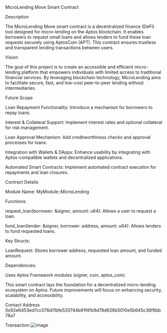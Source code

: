 MicroLending Move Smart Contract

Description

The MicroLending Move smart contract is a decentralized finance (DeFi) tool designed for micro-lending on the Aptos blockchain. It enables borrowers to request small loans and allows lenders to fund these loan requests securely using AptosCoin (APT). This contract ensures trustless and transparent lending transactions between users.

Vision

The goal of this project is to create an accessible and efficient micro-lending platform that empowers individuals with limited access to traditional financial services. By leveraging blockchain technology, MicroLending aims to facilitate secure, fast, and low-cost peer-to-peer lending without intermediaries.

Future Scope

Loan Repayment Functionality: Introduce a mechanism for borrowers to repay loans.

Interest & Collateral Support: Implement interest rates and optional collateral for risk management.

Loan Approval Mechanism: Add creditworthiness checks and approval processes for loans.

Integration with Wallets & DApps: Enhance usability by integrating with Aptos-compatible wallets and decentralized applications.

Automated Smart Contracts: Implement automated contract execution for repayments and loan closures.

Contract Details

Module Name: MyModule::MicroLending

Functions:

request_loan(borrower: &signer, amount: u64): Allows a user to request a loan.

fund_loan(lender: &signer, borrower: address, amount: u64): Allows lenders to fund requested loans.

Key Structs:

LoanRequest: Stores borrower address, requested loan amount, and funded amount.

Dependencies:

Uses Aptos Framework modules (signer, coin, aptos_coin).

This smart contract lays the foundation for a decentralized micro-lending ecosystem on Aptos. Future improvements will focus on enhancing security, scalability, and accessibility.

Contact Address 
0x92e6453ed7cc076d11bfe520744b91f4fb9d78d626b5010e5b645c36f6bb78a7

Transaction
![image](https://github.com/user-attachments/assets/851ad1ff-f5a8-4b3a-9b8c-dee56df0850d)


